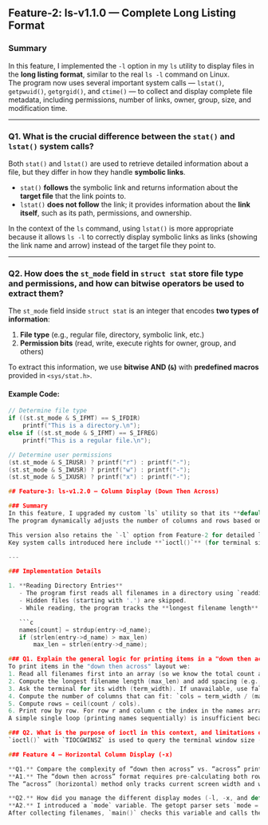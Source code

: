## Feature-2: ls-v1.1.0 — Complete Long Listing Format

### Summary
In this feature, I implemented the `-l` option in my `ls` utility to display files in the **long listing format**, similar to the real `ls -l` command on Linux.  
The program now uses several important system calls — `lstat()`, `getpwuid()`, `getgrgid()`, and `ctime()` — to collect and display complete file metadata, including permissions, number of links, owner, group, size, and modification time.

---

### Q1. What is the crucial difference between the `stat()` and `lstat()` system calls?  
Both `stat()` and `lstat()` are used to retrieve detailed information about a file, but they differ in how they handle **symbolic links**.

- `stat()` **follows** the symbolic link and returns information about the **target file** that the link points to.  
- `lstat()` **does not follow** the link; it provides information about the **link itself**, such as its path, permissions, and ownership.

In the context of the `ls` command, using `lstat()` is more appropriate because it allows `ls -l` to correctly display symbolic links as links (showing the link name and arrow) instead of the target file they point to.

---

### Q2. How does the `st_mode` field in `struct stat` store file type and permissions, and how can bitwise operators be used to extract them?  
The `st_mode` field inside `struct stat` is an integer that encodes **two types of information**:
1. **File type** (e.g., regular file, directory, symbolic link, etc.)
2. **Permission bits** (read, write, execute rights for owner, group, and others)

To extract this information, we use **bitwise AND (`&`)** with **predefined macros** provided in `<sys/stat.h>`.

#### Example Code:
```c
// Determine file type
if ((st.st_mode & S_IFMT) == S_IFDIR)
    printf("This is a directory.\n");
else if ((st.st_mode & S_IFMT) == S_IFREG)
    printf("This is a regular file.\n");

// Determine user permissions
(st.st_mode & S_IRUSR) ? printf("r") : printf("-");
(st.st_mode & S_IWUSR) ? printf("w") : printf("-");
(st.st_mode & S_IXUSR) ? printf("x") : printf("-");

## Feature-3: ls-v1.2.0 — Column Display (Down Then Across)

### Summary
In this feature, I upgraded my custom `ls` utility so that its **default behavior** (when used without any options) now prints files in **multiple columns**, formatted *“down then across.”*  
The program dynamically adjusts the number of columns and rows based on the **terminal width** and **length of the longest filename**, producing an output that closely resembles the default `ls` command in Linux.

This version also retains the `-l` option from Feature-2 for detailed listings.  
Key system calls introduced here include **`ioctl()`** (for terminal size detection) and dynamic memory allocation functions (`malloc`, `realloc`, and `free`).

---

### Implementation Details

1. **Reading Directory Entries**
   - The program first reads all filenames in a directory using `readdir()` and stores them in a dynamically allocated array of strings.  
   - Hidden files (starting with '.') are skipped.  
   - While reading, the program tracks the **longest filename length** (`max_len`) to help determine column widths later.

   ```c
   names[count] = strdup(entry->d_name);
   if (strlen(entry->d_name) > max_len)
       max_len = strlen(entry->d_name);

### Q1. Explain the general logic for printing items in a "down then across" columnar format.
To print items in the "down then across" layout we:
1. Read all filenames first into an array (so we know the total count and the longest filename).
2. Compute the longest filename length (max_len) and add spacing (e.g., 2).
3. Ask the terminal for its width (term_width). If unavailable, use fallback (80).
4. Compute the number of columns that can fit: `cols = term_width / (max_len + spacing)`. Ensure cols >= 1.
5. Compute rows = ceil(count / cols).
6. Print row by row. For row r and column c the index in the names array is `idx = c * rows + r`. If `idx < count` print `names[idx]` padded to column width.
A simple single loop (printing names sequentially) is insufficient because it prints left-to-right, top-to-bottom sequentially and cannot produce the vertical-first ordering required by "down then across".

### Q2. What is the purpose of ioctl in this context, and limitations of fixed-width fallback?
`ioctl()` with `TIOCGWINSZ` is used to query the terminal window size (columns and rows). Knowing the terminal width allows the program to dynamically calculate how many columns will fit and adapt the layout to the user's current terminal size. If only a fixed-width fallback (e.g., 80) is used, the program will not adapt when the user resizes the terminal; output may either wrap unexpectedly on small windows or waste space on large ones, reducing usability and not matching the behavior of the standard `ls`.

### Feature 4 — Horizontal Column Display (-x)

**Q1.** Compare the complexity of “down then across” vs. “across” printing logic.  
**A1.** The “down then across” format requires pre-calculating both rows and columns and indexing into the filename array using computed offsets, which is more complex.  
The “across” (horizontal) method only tracks current screen width and wraps when needed, requiring minimal pre-calculation.

**Q2.** How did you manage the different display modes (-l, -x, and default)?  
**A2.** I introduced a `mode` variable. The getopt parser sets `mode = 1` for `-l`, `mode = 2` for `-x`, and `mode = 0` for default.  
After collecting filenames, `main()` checks this variable and calls the appropriate display function, keeping logic clear and modular.


